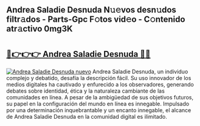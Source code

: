 ## Andrea Saladie Desnuda N𝚞𝚎vos desn𝚞dos filtr𝚊dos - Parts-Gpc F𝚘tos vid𝚎o - C𝚘ntenido atr𝚊ctivo 0mg3K

# <h2><a href="http://mbbxe2.tromn.icu/?c=Andrea+Saladie+Desnuda">🔗👉👉👉 Andrea Saladie Desnuda 🔗🔗</a></h2>

[![Andrea Saladie Desnuda nuevo](https://i.imgur.com/pEAQMta.gif)](http://mbbxe2.tromn.icu/?c=Andrea+Saladie+Desnuda)
Andrea Saladie Desnuda, un individuo complejo y debatido, desafía la descripción fácil. Su uso innovador de los medios digitales ha cautivado y enfurecido a los observadores, generando debates sobre identidad, ética y la naturaleza cambiante de las comunidades en línea. A pesar de la ambigüedad de sus objetivos futuros, su papel en la configuración del mundo en línea es innegable. Impulsado por una determinación inquebrantable y un encanto innegable, el alcance de Andrea Saladie Desnuda en la comunidad digital es ilimitado.
